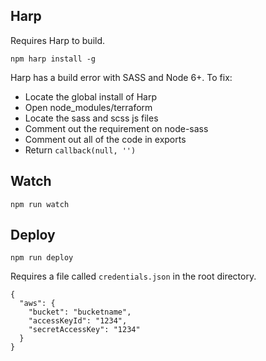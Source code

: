 ## Harp

Requires Harp to build.

`npm harp install -g`

Harp has a build error with SASS and Node 6+. To fix:

- Locate the global install of Harp
- Open node_modules/terraform
- Locate the sass and scss js files
- Comment out the requirement on node-sass
- Comment out all of the code in exports
- Return `callback(null, '')`

## Watch

`npm run watch`

## Deploy

`npm run deploy`

Requires a file called `credentials.json` in the root directory.

```
{
  "aws": {
    "bucket": "bucketname",
    "accessKeyId": "1234",
    "secretAccessKey": "1234"
  }
}
```